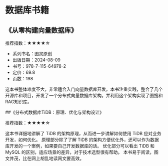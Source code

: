 # 数据库书籍

## 《从零构建向量数据库》

推荐指数：★★★★☆

- 系列书名：图灵原创
- 出版日期：2024-08-09
- 书号：978-7-115-64978-2
- 定价：69.8
- 页数：198

这本书整体难度不大，非常适合入门向量数据库开发。本书注重实践，整合了几个开源库和项目，开发了一个分布式向量数据库架构。并利用这个架构实现了图搜和RAG知识库。


##《分布式数据库TiDB：原理、优化与架构设计》

推荐指数：★★★★☆

这本书详细地讲解了 TiDB 的架构原理，从而进一步讲解如何使用 TiDB 应对业务开发，如何优化。
原理部分除了了解 TiDB 的架构方便优化外，还可以作为数据库开发的一个案例，如果要自己开发数据库的话。
优化部分可以看出 TiDB 和 MySQL 的区别，适应场景的差异，对于技术选型很有帮助。
本书易于阅读，图文并茂，比在网上胡乱地读网文要高效。
